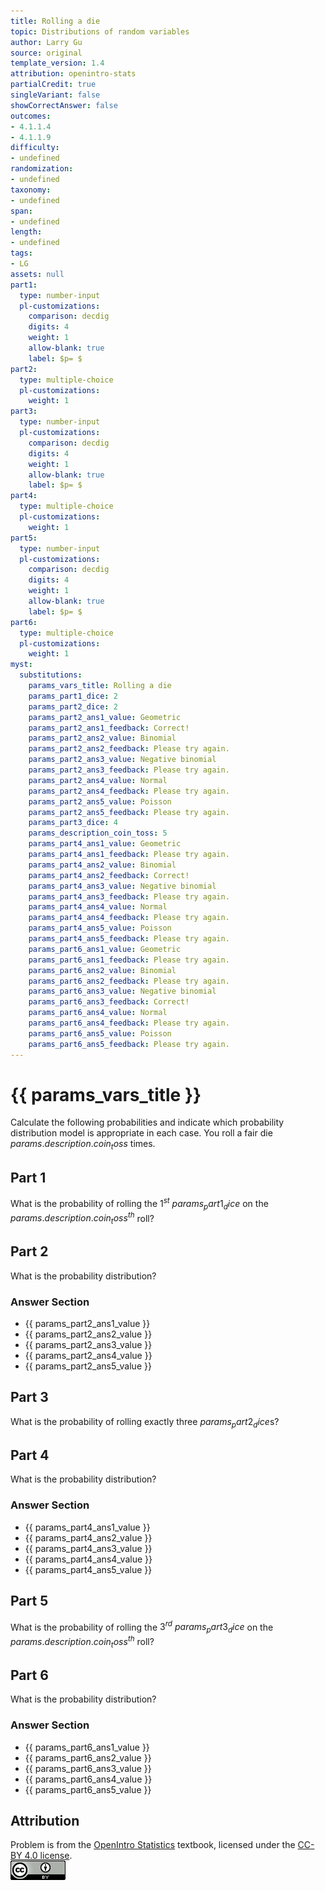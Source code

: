 ```yaml
---
title: Rolling a die
topic: Distributions of random variables
author: Larry Gu
source: original
template_version: 1.4
attribution: openintro-stats
partialCredit: true
singleVariant: false
showCorrectAnswer: false
outcomes:
- 4.1.1.4
- 4.1.1.9
difficulty:
- undefined
randomization:
- undefined
taxonomy:
- undefined
span:
- undefined
length:
- undefined
tags:
- LG
assets: null
part1:
  type: number-input
  pl-customizations:
    comparison: decdig
    digits: 4
    weight: 1
    allow-blank: true
    label: $p= $
part2:
  type: multiple-choice
  pl-customizations:
    weight: 1
part3:
  type: number-input
  pl-customizations:
    comparison: decdig
    digits: 4
    weight: 1
    allow-blank: true
    label: $p= $
part4:
  type: multiple-choice
  pl-customizations:
    weight: 1
part5:
  type: number-input
  pl-customizations:
    comparison: decdig
    digits: 4
    weight: 1
    allow-blank: true
    label: $p= $
part6:
  type: multiple-choice
  pl-customizations:
    weight: 1
myst:
  substitutions:
    params_vars_title: Rolling a die
    params_part1_dice: 2
    params_part2_dice: 2
    params_part2_ans1_value: Geometric
    params_part2_ans1_feedback: Correct!
    params_part2_ans2_value: Binomial
    params_part2_ans2_feedback: Please try again.
    params_part2_ans3_value: Negative binomial
    params_part2_ans3_feedback: Please try again.
    params_part2_ans4_value: Normal
    params_part2_ans4_feedback: Please try again.
    params_part2_ans5_value: Poisson
    params_part2_ans5_feedback: Please try again.
    params_part3_dice: 4
    params_description_coin_toss: 5
    params_part4_ans1_value: Geometric
    params_part4_ans1_feedback: Please try again.
    params_part4_ans2_value: Binomial
    params_part4_ans2_feedback: Correct!
    params_part4_ans3_value: Negative binomial
    params_part4_ans3_feedback: Please try again.
    params_part4_ans4_value: Normal
    params_part4_ans4_feedback: Please try again.
    params_part4_ans5_value: Poisson
    params_part4_ans5_feedback: Please try again.
    params_part6_ans1_value: Geometric
    params_part6_ans1_feedback: Please try again.
    params_part6_ans2_value: Binomial
    params_part6_ans2_feedback: Please try again.
    params_part6_ans3_value: Negative binomial
    params_part6_ans3_feedback: Correct!
    params_part6_ans4_value: Normal
    params_part6_ans4_feedback: Please try again.
    params_part6_ans5_value: Poisson
    params_part6_ans5_feedback: Please try again.
---
```

# {{ params_vars_title }}
Calculate the following probabilities and indicate which probability distribution model is appropriate in each case. You roll a fair die ${{ params.description.coin_toss }}$ times.

## Part 1

What is the probability of rolling the $1^{st}$ ${{ params_part1_dice }}$ on the ${{ params.description.coin_toss }}^{th}$ roll?

## Part 2

What is the probability distribution?

### Answer Section

- {{ params_part2_ans1_value }}
- {{ params_part2_ans2_value }}
- {{ params_part2_ans3_value }}
- {{ params_part2_ans4_value }}
- {{ params_part2_ans5_value }}

## Part 3

What is the probability of rolling exactly three ${{ params_part2_dice }}$s?

## Part 4

What is the probability distribution?

### Answer Section

- {{ params_part4_ans1_value }}
- {{ params_part4_ans2_value }}
- {{ params_part4_ans3_value }}
- {{ params_part4_ans4_value }}
- {{ params_part4_ans5_value }}

## Part 5

What is the probability of rolling the $3^{rd}$ ${{ params_part3_dice }}$ on the ${{ params.description.coin_toss }}^{th}$ roll?

## Part 6

What is the probability distribution?

### Answer Section

- {{ params_part6_ans1_value }}
- {{ params_part6_ans2_value }}
- {{ params_part6_ans3_value }}
- {{ params_part6_ans4_value }}
- {{ params_part6_ans5_value }}

## Attribution

Problem is from the [OpenIntro Statistics](https://openintro.org/book/os/) textbook, licensed under the [CC-BY 4.0 license](https://creativecommons.org/licenses/by/4.0/).<br>![Image representing the Creative Commons 4.0 BY license.](https://raw.githubusercontent.com/firasm/bits/master/by.png)